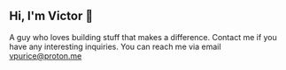 ## Hi, I'm Victor 👋

A guy who loves building stuff that makes a difference. Contact me if you have any interesting inquiries.
You can reach me via email vpurice@proton.me
